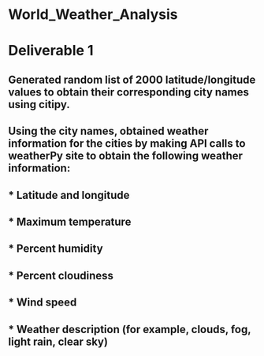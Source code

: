 # World_Weather_Analysis

# Deliverable 1
## Generated random list of 2000 latitude/longitude values to obtain their corresponding city names using citipy.
## Using the city names, obtained weather information for the cities by making API calls to weatherPy site to obtain the following weather information:
## * Latitude and longitude
## * Maximum temperature
## * Percent humidity
## * Percent cloudiness
## * Wind speed
## * Weather description (for example, clouds, fog, light rain, clear sky)
